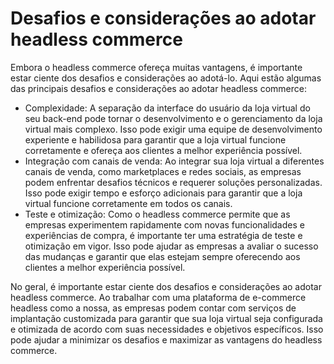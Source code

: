 # Desafios e considerações ao adotar headless commerce

Embora o headless commerce ofereça muitas vantagens, é importante estar ciente dos desafios e considerações ao adotá-lo. Aqui estão algumas das principais desafios e considerações ao adotar headless commerce:

- Complexidade: A separação da interface do usuário da loja virtual do seu back-end pode tornar o desenvolvimento e o gerenciamento da loja virtual mais complexo. Isso pode exigir uma equipe de desenvolvimento experiente e habilidosa para garantir que a loja virtual funcione corretamente e ofereça aos clientes a melhor experiência possível.
- Integração com canais de venda: Ao integrar sua loja virtual a diferentes canais de venda, como marketplaces e redes sociais, as empresas podem enfrentar desafios técnicos e requerer soluções personalizadas. Isso pode exigir tempo e esforço adicionais para garantir que a loja virtual funcione corretamente em todos os canais.
- Teste e otimização: Como o headless commerce permite que as empresas experimentem rapidamente com novas funcionalidades e experiências de compra, é importante ter uma estratégia de teste e otimização em vigor. Isso pode ajudar as empresas a avaliar o sucesso das mudanças e garantir que elas estejam sempre oferecendo aos clientes a melhor experiência possível.

No geral, é importante estar ciente dos desafios e considerações ao adotar headless commerce. Ao trabalhar com uma plataforma de e-commerce headless como a nossa, as empresas podem contar com serviços de implantação customizada para garantir que sua loja virtual seja configurada e otimizada de acordo com suas necessidades e objetivos específicos. Isso pode ajudar a minimizar os desafios e maximizar as vantagens do headless commerce.
